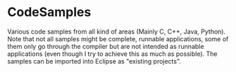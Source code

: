 CodeSamples
===========

Various code samples from all kind of areas (Mainly C, C++, Java, Python).
Note that not all samples might be complete, runnable applications, some of them only go through the compiler but are not intended as runnable applications (even though I try to achieve this as much as possible). The samples can be imported into Eclipse as "existing projects". 
